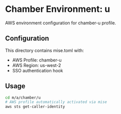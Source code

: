 # Chamber Environment: u

AWS environment configuration for chamber-u profile.

## Configuration

This directory contains mise.toml with:
- AWS Profile: chamber-u
- AWS Region: us-west-2
- SSO authentication hook

## Usage

```bash
cd m/a/chamber/u
# AWS profile automatically activated via mise
aws sts get-caller-identity
```
